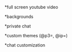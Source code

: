 *full screen youtube video

*backgrounds

*private chat

*custom themes (@p3=, @ip=)

*chat customization
